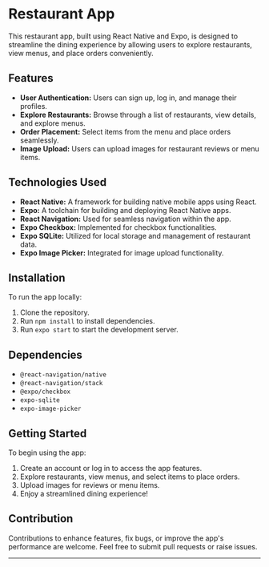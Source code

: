# Restaurant App

This restaurant app, built using React Native and Expo, is designed to streamline the dining experience by allowing users to explore restaurants, view menus, and place orders conveniently.

## Features

- **User Authentication:** Users can sign up, log in, and manage their profiles.
- **Explore Restaurants:** Browse through a list of restaurants, view details, and explore menus.
- **Order Placement:** Select items from the menu and place orders seamlessly.
- **Image Upload:** Users can upload images for restaurant reviews or menu items.

## Technologies Used

- **React Native:** A framework for building native mobile apps using React.
- **Expo:** A toolchain for building and deploying React Native apps.
- **React Navigation:** Used for seamless navigation within the app.
- **Expo Checkbox:** Implemented for checkbox functionalities.
- **Expo SQLite:** Utilized for local storage and management of restaurant data.
- **Expo Image Picker:** Integrated for image upload functionality.

## Installation

To run the app locally:

1. Clone the repository.
2. Run `npm install` to install dependencies.
3. Run `expo start` to start the development server.

## Dependencies

- `@react-navigation/native`
- `@react-navigation/stack`
- `@expo/checkbox`
- `expo-sqlite`
- `expo-image-picker`

## Getting Started

To begin using the app:

1. Create an account or log in to access the app features.
2. Explore restaurants, view menus, and select items to place orders.
3. Upload images for reviews or menu items.
4. Enjoy a streamlined dining experience!

## Contribution

Contributions to enhance features, fix bugs, or improve the app's performance are welcome. Feel free to submit pull requests or raise issues.

---